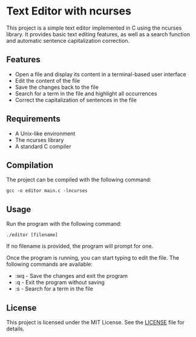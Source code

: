 # Text Editor with ncurses

This project is a simple text editor implemented in C using the ncurses library. It provides basic text editing features, as well as a search function and automatic sentence capitalization correction.

## Features

* Open a file and display its content in a terminal-based user interface
* Edit the content of the file
* Save the changes back to the file
* Search for a term in the file and highlight all occurrences
* Correct the capitalization of sentences in the file

## Requirements

* A Unix-like environment
* The ncurses library
* A standard C compiler

## Compilation

The project can be compiled with the following command:

`gcc -o editor main.c -lncurses`

## Usage

Run the program with the following command:

`./editor [filename]`

If no filename is provided, the program will prompt for one.

Once the program is running, you can start typing to edit the file. The following commands are available:

* :wq - Save the changes and exit the program
* :q - Exit the program without saving
* :s - Search for a term in the file

## License

This project is licensed under the MIT License. See the [LICENSE](LICENSE.txt) file for details.

